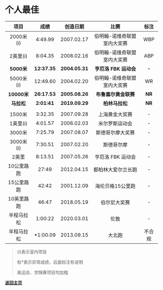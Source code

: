 # 个人最佳

|    项目     |     成绩     |    创造日期    |            比赛             |  标注  |
| :---------: | :----------: | :------------: | :-------------------------: | :----: |
|  2000米(i)  |   4:49.99    |   2007.02.17   | 伯明翰-诺维奇联盟室内大奖赛 |  WBP   |
|  2英里(i)   |   8:04.35    |   2008.02.16   | 伯明翰-诺维奇联盟室内大奖赛 |  ABP   |
| **5000米**  | **12:37.35** | **2004.05.31** |    **亨厄洛 FBK 运动会**    | **-**  |
|  5000米(i)  |   12:49.60   |   2004.02.20   | 伯明翰-诺维奇联盟室内大奖赛 |   WR   |
| **10000米** | **26:17.53** | **2005.08.26** |    **布鲁塞尔黄金联赛**     | **NR** |
| **马拉松**  | **2:01:41**  | **2019.09.29** |       **柏林马拉松**        | **NR** |
|             |              |                |                             |        |
|   1500米    |   3:32.35    |   2007.09.28   |       上海黄金大奖赛        |   -    |
|  1英里(i)   |   4:01.57    |   2006.02.03   |       米尔罗斯运动会        |   -    |
|   3000米    |   7:25.79    |   2007.08.07   |      斯德哥尔摩大奖赛       |   -    |
|  3000米(i)  |   7:30.51    |   2007.02.20   |         斯德哥尔摩          |   -    |
|    2英里    |   8:13.51    |   2007.05.26   |      亨厄洛 FBK 运动会      |   -    |
| 10公里路跑  |    27:49     |   2012.04.15   |     都柏林大爱尔兰长跑      |   -    |
| 15公里路跑  |    42:42     |   2001.12.09   |      海伦贝格15公里跑       |   -    |
| 10英里路跑  |    46:47     |   2018.05.19   |        伯尔尼大奖赛         |   -    |
| 半程马拉松  |   1:00:22    |   2020.03.01   |            伦敦             |   -    |
| 半程马拉松  |   *1:00.09   |   2013.09.15   |           大北跑            | 不合规 |

> (i)表示室内项目
>
> 标*表示异常成绩，后面标注有说明
>
> 奥运会、世锦赛项目均加粗

**[返回主页](./Profile.md)**
